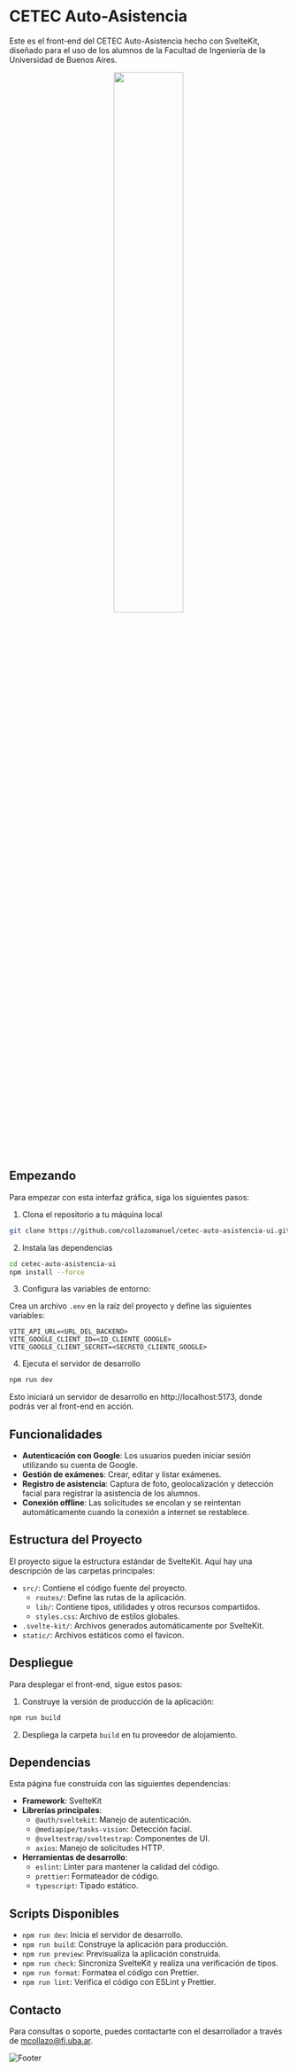 
# CETEC Auto-Asistencia

Este es el front-end del CETEC Auto-Asistencia hecho con SvelteKit, diseñado para el uso de los alumnos de la Facultad de Ingeniería de la Universidad de Buenos Aires.

<div align="center">
  <img src="https://user-images.githubusercontent.com/75450615/228704389-a2bcdf3e-d4d6-4236-b1c6-57fd9e545625.png#gh-dark-mode-only" width="50%" align="center">
</div>

## Empezando

Para empezar con esta interfaz gráfica, siga los siguientes pasos:

1. Clona el repositorio a tu máquina local

```bash
git clone https://github.com/collazomanuel/cetec-auto-asistencia-ui.git
```

2. Instala las dependencias

```bash
cd cetec-auto-asistencia-ui
npm install --force
```

3. Configura las variables de entorno:

Crea un archivo `.env` en la raíz del proyecto y define las siguientes variables:

```env
VITE_API_URL=<URL_DEL_BACKEND>
VITE_GOOGLE_CLIENT_ID=<ID_CLIENTE_GOOGLE>
VITE_GOOGLE_CLIENT_SECRET=<SECRETO_CLIENTE_GOOGLE>
```

4. Ejecuta el servidor de desarrollo

```bash
npm run dev
```

Esto iniciará un servidor de desarrollo en http://localhost:5173, donde podrás ver al front-end en acción.

## Funcionalidades

- **Autenticación con Google**: Los usuarios pueden iniciar sesión utilizando su cuenta de Google.
- **Gestión de exámenes**: Crear, editar y listar exámenes.
- **Registro de asistencia**: Captura de foto, geolocalización y detección facial para registrar la asistencia de los alumnos.
- **Conexión offline**: Las solicitudes se encolan y se reintentan automáticamente cuando la conexión a internet se restablece.

## Estructura del Proyecto

El proyecto sigue la estructura estándar de SvelteKit. Aquí hay una descripción de las carpetas principales:

- `src/`: Contiene el código fuente del proyecto.
  - `routes/`: Define las rutas de la aplicación.
  - `lib/`: Contiene tipos, utilidades y otros recursos compartidos.
  - `styles.css`: Archivo de estilos globales.
- `.svelte-kit/`: Archivos generados automáticamente por SvelteKit.
- `static/`: Archivos estáticos como el favicon.

## Despliegue

Para desplegar el front-end, sigue estos pasos:

1. Construye la versión de producción de la aplicación:

```bash
npm run build
```

2. Despliega la carpeta `build` en tu proveedor de alojamiento.

## Dependencias

Esta página fue construida con las siguientes dependencias:

- **Framework**: SvelteKit
- **Librerías principales**:
  - `@auth/sveltekit`: Manejo de autenticación.
  - `@mediapipe/tasks-vision`: Detección facial.
  - `@sveltestrap/sveltestrap`: Componentes de UI.
  - `axios`: Manejo de solicitudes HTTP.
- **Herramientas de desarrollo**:
  - `eslint`: Linter para mantener la calidad del código.
  - `prettier`: Formateador de código.
  - `typescript`: Tipado estático.

## Scripts Disponibles

- `npm run dev`: Inicia el servidor de desarrollo.
- `npm run build`: Construye la aplicación para producción.
- `npm run preview`: Previsualiza la aplicación construida.
- `npm run check`: Sincroniza SvelteKit y realiza una verificación de tipos.
- `npm run format`: Formatea el código con Prettier.
- `npm run lint`: Verifica el código con ESLint y Prettier.

## Contacto

Para consultas o soporte, puedes contactarte con el desarrollador a través de [mcollazo@fi.uba.ar](mailto:mcollazo@fi.uba.ar).

![Footer](https://user-images.githubusercontent.com/75450615/175360883-72efe4c4-1f14-4b11-9a7c-55937563cffa.png)
